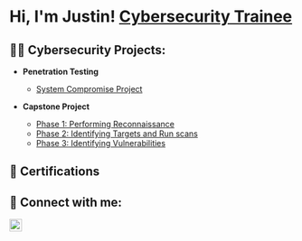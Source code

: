 <h1>Hi, I'm Justin! <a href="https://www.linkedin.com/in/justin-harding-431578294/">Cybersecurity Trainee</a>
<h2>👨‍💻 Cybersecurity Projects:</h2>

- <b>Penetration Testing</b>
  - [System Compromise Project](https://docs.google.com/document/d/16TjiP2W8gwk2bxnCsny3UFhaskBiFYRl3St7ugM_tGc/edit)
  
- <b>Capstone Project</b>
  - [Phase 1: Performing Reconnaissance](https://docs.google.com/document/d/1SqkVDToy5EKMyIbzX4496XBTJ99Al9o6yL9kTTdBuuw/edit)
  - [Phase 2: Identifying Targets and Run scans](https://docs.google.com/document/d/1n-5lDRO2T8CKbwXPIpHq-XSqUXr1yZcEIaxwVG9eu_Y/edit)
  - [Phase 3: Identifying Vulnerabilities](https://docs.google.com/document/d/1wU98fKSbsRwfQx1i7x4vrogprUPwGo51iyVMBDJrNL8/edit)


<h2>📄 Certifications</h2>



<h2> 🤳 Connect with me:</h2>


[<img align="left" alt="JoshMadakor | LinkedIn" width="22px" src="https://cdn.jsdelivr.net/npm/simple-icons@v3/icons/linkedin.svg" />][linkedin]


[linkedin]: https://www.linkedin.com/in/justin-harding-431578294

<!--

Here are some ideas to get you started:

- 🔭 I’m currently working on ...
- 🌱 I’m currently learning ...
- 👯 I’m looking to collaborate on ...
- 🤔 I’m looking for help with ...
- 💬 Ask me about ...
- 📫 How to reach me: ...
- 😄 Pronouns: ...
- ⚡ Fun fact: ...
-->
